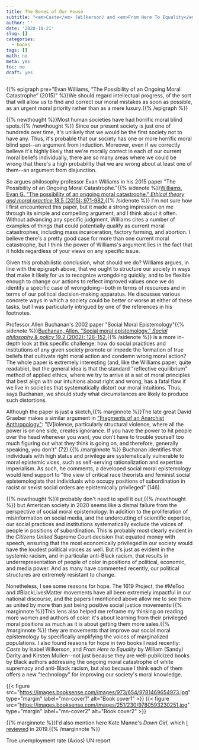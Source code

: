 ```yaml
---
title: The Bones of Our House
subtitle: "<em>Caste</em> (Wilkerson) and <em>From Here To Equality</em> (Darity and Mullen)"
author: ''
date: '2020-10-21'
slug: []
categories:
  - books
tags: []
math: no
meta: yes
toc: no
draft: yes
---
```


{{% epigraph pre="Evan Williams, “The Possibility of an Ongoing Moral Catastrophe” (2015)" %}}We should regard intellectual progress, of the sort that will allow us to find and correct our moral mistakes as soon as possible, as an urgent moral priority rather than as a mere luxury.{{% /epigraph %}}

{{% newthought %}}Most human societies have had horrific moral blind spots.{{% /newthought %}} Since our present society is just one of hundreds over time, it's unlikely that we would be the first society not to have any. Thus, it's probable that our society has one or more horrific moral blind spot--an argument from induction. Moreover, even if we correctly believe it's highly likely that we're morally correct in each of our current moral beliefs individually, there are so many areas where we could be wrong that there's a high probability that we are wrong about at least one of them--an argument from disjunction.

So argues philosophy professor Evan Williams in his 2015 paper "The Possibility of an Ongoing Moral Catastrophe.”{{% sidenote %}}[Williams, Evan G. "The possibility of an ongoing moral catastrophe." *Ethical theory and moral practice* 18.5 (2015): 971-982.](https://philpapers.org/archive/WILTPO-101.pdf/){{% /sidenote %}} I'm not sure how I first encountered this paper, but it made a strong impression on me through its simple and compelling argument, and I think about it often. Without advancing any specific judgment, Williams cites a number of examples of things that could potentially qualify as current moral catastrophes, including mass incarceration, factory farming, and abortion. I believe there's a pretty good case for more than one current moral catastrophe, but I think the power of Williams's argument lies in the fact that it holds regardless of your views on any specific issue. 

Given this probabilistic conclusion, what should we do? Williams argues, in line with the epigraph above, that we ought to structure our society in ways that make it likely for us to recognize wrongdoing quickly, and to be flexible enough to change our actions to reflect improved values once we do identify a specific case of wrongdoing--both in terms of resources and in terms of our political decision-making apparatus. He discusses various concrete ways in which a society could be better or worse at either of these tasks, but I was particularly intrigued by one of the references in his footnotes.

Professor Allen Buchanan's 2002 paper "Social Moral Epistemology"{{% sidenote %}}[Buchanan, Allen. "Social moral epistemology." *Social philosophy & policy* 19.2 (2002): 126-152.](https://www.cambridge.org/core/journals/social-philosophy-and-policy/article/social-moral-epistemology/ACD1E6C3CC9E0CBB254ECA18CBDEB941){{% /sidenote %}} is a more in-depth look at this specific challenge: how do social practices and institutions of any given society promote or impede the formation of true beliefs that cultivate right moral action and condemn wrong moral action? The whole paper is extremely interesting (and, like the Williams paper, quite readable), but the general idea is that the standard "reflective equilibrium" method of applied ethics, where we try to arrive at a set of moral principles that best align with our intuitions about right and wrong, has a fatal flaw if we live in societies that systematically distort our moral intuitions. Thus, says Buchanan, we should study what circumstances are likely to produce such distortions.

Although the paper is just a sketch,{{% marginnote %}}The late great David Graeber makes a similar argument in ["Fragments of an Anarchist Anthropology"](http://www.abahlali.org/files/Graeber.pdf): "[V]iolence, particularly structural violence, where all the power is on one side, creates ignorance. If you have the power to hit people over the head whenever you want, you don't have to trouble yourself too much figuring out what they think is going on, and therefore, generally speaking, you don't" (72).{{% /marginnote %}} Buchanan identifies that individuals with high status and privilege are systematically vulnerable to moral epistemic vices, such as self-serving rationalization and expertise imperialism. As such, he comments, a developed social moral epistemology would lend support to "the view of critical race theorists and feminist social epistemologists that individuals who occupy positions of subordination in racist or sexist social orders are epistemically privileged" (146). 

{{% newthought %}}I probably don't need to spell it out,{{% /newthought %}} but American society in 2020 seems like a dismal failure from the perspective of social moral epistemology. In addition to the proliferation of misinformation on social media, and the undercutting of scientific expertise, our social practices and institutions systematically exclude the voices of people in positions of subordination. This is probably most clearly evident in the *Citizens United* Supreme Court decision that equated money with speech, ensuring that the most economically privileged in our society would have the loudest political voices as well. But it's just as evident in the systemic racism, and in particular anti-Black racism, that results in underrepresentation of people of color in positions of political, economic, and media power. And as many have commented recently, our political structures are extremely resistant to change.

Nonetheless, I see some reasons for hope. The 1619 Project, the #MeToo and #BlackLivesMatter movements have all been extremely impactful in our national discourse, and the papers I mentioned above allow me to see them as united by more than just being positive social justice movements:{{% marginnote %}}This lens also helped me reframe my thinking on reading more women and authors of color: it's about learning from their privileged moral positions as much as it is about getting them more sales.{{% /marginnote %}} they are movements that improve our social moral epistemology by specifically amplifying the voices of marginalized populations. I also found reasons for hope in two books I read recently: *Caste* by Isabel Wilkerson, and *From Here to Equality* by William (Sandy) Darity and Kirsten Mullen--not just because they are well-publicized books by Black authors addressing the ongoing moral catastrophe of white supremacy and anti-Black racism, but also because I think each of them offers a new "technology" for improving our society's moral knowledge.

{{< figure src="https://images.booksense.com/images/973/654/9781469654973.jpg" type="margin" label="mn-cover1" alt="Book cover1" >}}
{{< figure src="https://images.booksense.com/images/251/230/9780593230251.jpg" type="margin" label="mn-cover2" alt="Book cover2" >}}


{{% marginnote %}}I'd also mention here Kate Manne's *Down Girl*, which [I reviewed](/post/2019-04-11-down-girl-the-logic-of-misogyny/) in 2019.{{% /marginnote %}}

True unemployment rate (Axios) 
UN report